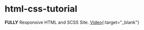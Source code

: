 # html-css-tutorial

**FULLY** Responsive HTML and SCSS Site.
[Video](https://www.youtube.com/watch?v=D-h8L5hgW-w){:target="_blank"}
